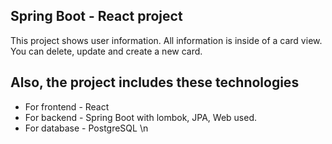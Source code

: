## Spring Boot - React project

This project shows user information. 
All information is inside of a card view. You can delete, update and create a new card. 

## Also, the project includes these technologies

* For frontend - React 
* For backend - Spring Boot with lombok, JPA, Web used. 
* For database - PostgreSQL \n
